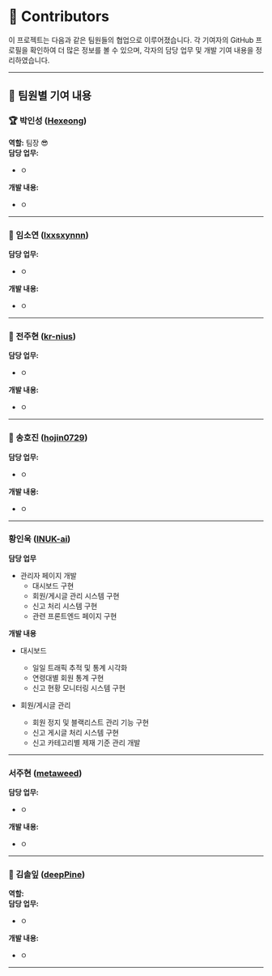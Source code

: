 # 📌 Contributors

이 프로젝트는 다음과 같은 팀원들의 협업으로 이루어졌습니다. 각 기여자의 GitHub 프로필을 확인하여 더 많은 정보를 볼 수 있으며, 각자의 담당 업무 및 개발 기여 내용을 정리하였습니다.

---

## 👥 팀원별 기여 내용

### 🏆 박인성 ([Hexeong](https://github.com/Hexeong))
**역할:** 팀장 😎  
**담당 업무:**  
- ㅇ

**개발 내용:**  
- ㅇ

---

### 🎸 임소연 ([lxxsxynnn](https://github.com/lxxsxynnn))
**담당 업무:**  
- ㅇ

**개발 내용:**  
- ㅇ

---

### 🐰 전주현 ([kr-nius](https://github.com/kr-nius))
**담당 업무:**  
- ㅇ

**개발 내용:**  
- ㅇ

---

### 🐯 송호진 ([hojin0729](https://github.com/hojin0729))
**담당 업무:**  
- ㅇ

**개발 내용:**  
- ㅇ

---

### 황인욱 ([INUK-ai](https://github.com/INUK-ai))
**담당 업무**  
- 관리자 페이지 개발
    - 대시보드 구현
    - 회원/게시글 관리 시스템 구현
    - 신고 처리 시스템 구현
    - 관련 프론트엔드 페이지 구현

**개발 내용**  
- 대시보드
    - 일일 트래픽 추적 및 통계 시각화
    - 연령대별 회원 통계 구현
    - 신고 현황 모니터링 시스템 구현

- 회원/게시글 관리
    - 회원 정지 및 블랙리스트 관리 기능 구현
    - 신고 게시글 처리 시스템 구현
    - 신고 카테고리별 제재 기준 관리 개발

---

### 서주현 ([metaweed](https://github.com/metaweed))
**담당 업무:**  
- ㅇ

**개발 내용:**  
- ㅇ

---

### 🐣 김솔잎 ([deepPine](https://github.com/deepPine))
**역할:**  
**담당 업무:**  
- ㅇ

**개발 내용:**  
- ㅇ

---